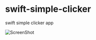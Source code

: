 # swift-simple-clicker
swift simple clicker app


![ScreenShot](https://raw.github.com/kassemitani/swift-simple-clicker/master/screenshot.png)
